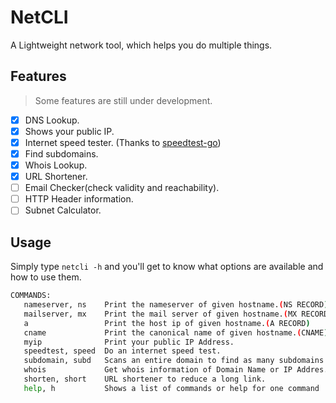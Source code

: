 # NetCLI
A Lightweight network tool, which helps you do multiple things.

## Features
> Some features are still under development.
- [x] DNS Lookup.
- [x] Shows your public IP.
- [x] Internet speed tester. (Thanks to [speedtest-go](https://github.com/showwin/speedtest-go))
- [x] Find subdomains.
- [x] Whois Lookup.
- [x] URL Shortener.
- [ ] Email Checker(check validity and reachability).
- [ ] HTTP Header information.
- [ ] Subnet Calculator.

## Usage
Simply type `netcli -h` and you'll get to know what options are available and how to use them.
```sh
COMMANDS:
   nameserver, ns    Print the nameserver of given hostname.(NS RECORD)
   mailserver, mx    Print the mail server of given hostname.(MX RECORD)
   a                 Print the host ip of given hostname.(A RECORD)
   cname             Print the canonical name of given hostname.(CNAME)
   myip              Print your public IP Address.
   speedtest, speed  Do an internet speed test.
   subdomain, subd   Scans an entire domain to find as many subdomains as possible.
   whois             Get whois information of Domain Name or IP Addres.
   shorten, short    URL shortener to reduce a long link.
   help, h           Shows a list of commands or help for one command
```